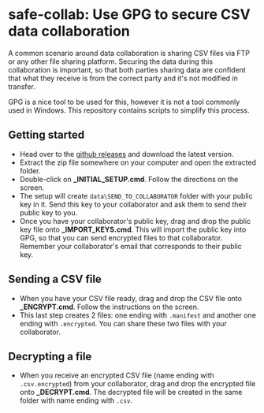 # safe-collab: Use GPG to secure CSV data collaboration

A common scenario around data collaboration is sharing CSV files via FTP or any other file sharing platform. Securing the data during this collaboration is important, so that both parties sharing data are confident that what they receive is from the correct party and it's not modified in transfer. 

GPG is a nice tool to be used for this, however it is not a tool commonly used in Windows. This repository contains scripts to simplify this process.

## Getting started

* Head over to the [github releases](https://github.com/yavuztor/safe-collab/releases) and download the latest version. 
* Extract the zip file somewhere on your computer and open the extracted folder.
* Double-click on **_INITIAL_SETUP.cmd**. Follow the directions on the screen.
* The setup will create `data\SEND_TO_COLLABORATOR` folder with your public key in it. Send this key to your collaborator and ask them to send their public key to you.
* Once you have your collaborator's public key, drag and drop the public key file onto **_IMPORT_KEYS.cmd**. This will import the public key into GPG, so that you can send encrypted files to that collaborator. Remember your collaborator's email that corresponds to their public key.

## Sending a CSV file
* When you have your CSV file ready, drag and drop the CSV file onto **_ENCRYPT.cmd**. Follow the instructions on the screen.
* This last step creates 2 files: one ending with `.manifest` and another one ending with `.encrypted`. You can share these two files with your collaborator.

## Decrypting a file
* When you receive an encrypted CSV file (name ending with `.csv.encrypted`) from your collaborator, drag and drop the encrypted file onto **_DECRYPT.cmd**. The decrypted file will be created in the same folder with name ending with `.csv`.